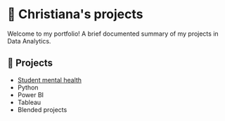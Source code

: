 # 💎 Christiana's projects

Welcome to my portfolio! A brief documented summary of my projects in Data Analytics.

## 📖 Projects
- [Student mental health](https://github.com/chrisadew55/student-mental-health.md/blob/main/student%20mental%20health.ipynb)
- Python
- Power BI
- Tableau
- Blended projects



